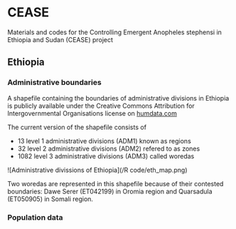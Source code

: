 # CEASE
Materials and codes for the Controlling Emergent Anopheles stephensi in Ethiopia and Sudan (CEASE) project

## Ethiopia

### Administrative boundaries 
A shapefile containing the boundaries of administrative divisions in Ethiopia is publicly available under the Creative Commons Attribution for Intergovernmental Organisations license on [humdata.com](https://data.humdata.org/dataset/cb58fa1f-687d-4cac-81a7-655ab1efb2d0)

The current version of the shapefile consists of
- 13 level 1 administrative divisions (ADM1) known as regions
- 32 level 2 administrative divisions (ADM2) refered to as zones
- 1082 level 3 administrative divisions (ADM3) called woredas

![Administrative divissions of Ethiopia](/R code/eth_map.png)

Two woredas are represented in this shapefile because of their contested boundaries: Dawe Serer (ET042199) in Oromia region and Quarsadula (ET050905) in Somali region.


### Population data


